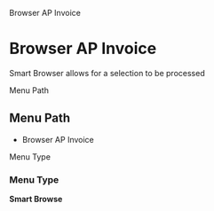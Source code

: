 
Browser AP Invoice
# Browser AP Invoice


Smart Browser allows for a selection to be processed

Menu Path
## Menu Path



- Browser AP Invoice

Menu Type
### Menu Type

**Smart Browse**

